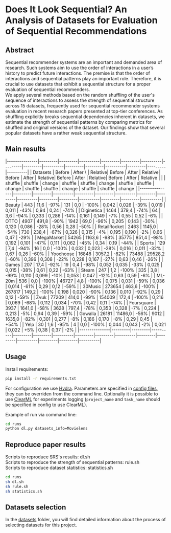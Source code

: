 # Does It Look Sequential? An Analysis of Datasets for Evaluation of Sequential Recommendations
## Abstract
Sequential recommender systems are an important and demanded area of research. Such systems aim to use the order of interactions in a user’s history to predict future interactions. The premise is that the order of interactions and sequential patterns play an important role. Therefore, it is crucial to use datasets that exhibit a sequential structure for a proper evaluation of sequential recommenders. \
We apply several methods based on the random shuffling of the user's sequence of interactions to assess the strength of sequential structure across 15 datasets, frequently used for sequential recommender systems evaluation in recent research papers presented at top-tier conferences. As shuffling explicitly breaks sequential dependencies inherent in datasets, we estimate the strength of sequential patterns by comparing metrics for shuffled and original versions of the dataset. Our findings show that several popular datasets have a rather weak sequential structure.
## Main results
|---------------|---------|---------|----------|---------|---------|----------|---------|---------|----------|---------|---------|----------|---------|---------|----------|
| Datasets      | Before \| After \ | Relative\| Before \| After   | Relative\| Before \| After  \| Relative\| Before \| After  \| Relative\| Before \| After  \| Relative |
|               | shuffle | shuffle | change   | shuffle | shuffle | change   | shuffle | shuffle | change   | shuffle | shuffle | change   | shuffle | shuffle | change   |
|---------------|---------|---------|----------|---------|---------|----------|---------|---------|----------|---------|---------|----------|---------|---------|----------|
| Beauty        | 443     | 11,6    | -97\%    | 131     | 0,0     | -100\%   | 0,042   | 0,026   | -39\%    | 0,019   | 0,011   | -43\%    | 0,94    | 0,24    | -74\%    |
| Diginetica    | 1464    | 379,4   | -74\%    | 64      | 3,6     | -94\%    | 0,333   | 0,286   | -14\%    | 0,161   | 0,149   | -7\%     | 0,55    | 0,52    | -6\%     |
| OTTO          | 4907    | 491,8   | -90\%    | 1942    | 69,0    | -96\%    | 0,205   | 0,143   | -30\%    | 0,120   | 0,086   | -28\%    | 0,56    | 0,28    | -50\%    |
| RetailRocket  | 2463    | 1145,0  | -54\%    | 730     | 238,4   | -67\%    | 0,326   | 0,315   | -4\%     | 0,195   | 0,190   | -2\%     | 0,66    | 0,47    | -29\%    |
| MegaMarket    | 54265   | 1163,6  | -98\%    | 35775   | 851,4   | -98\%    | 0,192   | 0,101   | -47\%    | 0,111   | 0,062   | -45\%    | 0,34    | 0,19    | -44\%    |
| Sports        | 129     | 7,4     | -94\%    | 16      | 0,0     | -100\%   | 0,032   | 0,023   | -28\%    | 0,016   | 0,011   | -32\%    | 0,67    | 0,26    | -60\%    |
| Yoochoose     | 16848   | 3057,2  | -82\%    | 73488   | 29528,2 | -60\%    | 0,396   | 0,308   | -22\%    | 0,228   | 0,167   | -27\%    | 0,63    | 0,46    | -26\%    |
| Games         | 207     | 17,4    | -92\%    | 19      | 0,4     | -98\%    | 0,052   | 0,035   | -33\%    | 0,025   | 0,015   | -38\%    | 0,61    | 0,22    | -63\%    |
| Steam         | 247     | 1,2     | -100\%   | 335     | 3,8     | -99\%    | 0,110   | 0,099   | -10\%    | 0,053   | 0,047   | -12\%    | 0,63    | 0,59    | -6\%     |
| ML-20m        | 536     | 0,0     | -100\%   | 46727   | 4,8     | -100\%   | 0,075   | 0,031   | -59\%    | 0,036   | 0,014   | -61\%    | 0,29    | 0,12    | -59\%    |
| 30Music       | 273654  | 463,6   | -100\%   | 267817  | 149,2   | -100\%   | 0,198   | 0,020   | -90\%    | 0,136   | 0,010   | -92\%    | 0,29    | 0,12    | -59\%    |
| Zvuk          | 77209   | 414,0   | -99\%    | 154009  | 172,4   | -100\%   | 0,216   | 0,069   | -68\%    | 0,112   | 0,034   | -70\%    | 0,42    | 0,11    | -74\%    |
| Foursquare    | 3937    | 1641,0  | -58\%    | 3628    | 797,4   | -78\%    | 0,353   | 0,328   | -7\%     | 0,224   | 0,213   | -5\%     | 0,94    | 0,39    | -59\%    |
| Gowalla       | 26181   | 11486,0 | -56\%    | 9012    | 1635,0  | -82\%    | 0,301   | 0,277   | -8\%     | 0,186   | 0,170   | -8\%     | 0,29    | 0,45    | +54\%    |
| Yelp          | 30      | 1,6     | -95\%    | 4       | 0,0     | -100\%   | 0,044   | 0,043   | -2\%     | 0,021   | 0,022   | +5\%     | 0,38    | 0,37    | -2\%     |
|---------------|---------|---------|----------|---------|---------|----------|---------|---------|----------|---------|---------|----------|---------|---------|----------|

## Usage
Install requirements:
```sh
pip install -r requirements.txt
```
For configuration we use [Hydra](https://hydra.cc/). Parameters are specified in [config files](runs/conf/), they can be overriden from the command line. Optionally it is possible to use [ClearML](`https://clear.ml/docs/latest/docs`) for experiments logging (`project_name` and `task_name` should be specified in config to use ClearML).

Example of run via command line:
```sh
cd runs
python dl.py datasets_info=Movielens
```
## Reproduce paper results
Scripts to reproduce SRS's results: dl.sh \
Scripts to reproduce the strength of sequential patterns: rule.sh \
Scripts to reproduce dataset statistics: statistics.sh

```sh
cd runs
sh dl.sh
sh rule.sh
sh statistics.sh
```
## Datasets selection
 In the [datasets](datasets) folder, you will find detailed information about the process of selecting datasets for this project.
